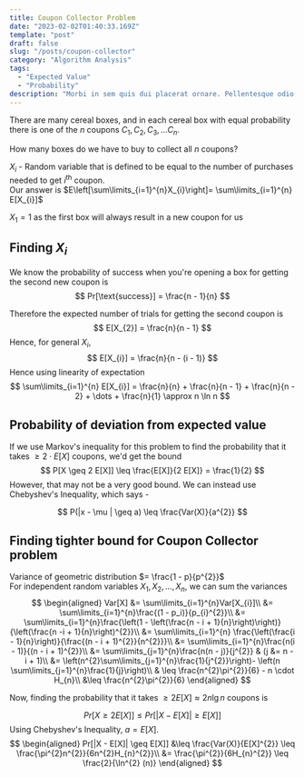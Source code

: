 ```yaml
---
title: Coupon Collector Problem
date: "2023-02-02T01:40:33.169Z"
template: "post"
draft: false
slug: "/posts/coupon-collector"
category: "Algorithm Analysis"
tags:
  - "Expected Value"
  - "Probability"
description: "Morbi in sem quis dui placerat ornare. Pellentesque odio nisi, euismod in, pharetra a, ultricies in, diam. Sed arcu. Cras consequat."
---
```

There are many cereal boxes, and in each cereal box with equal probability there is one of the $n$ coupons $C_{1}, C_{2}, C_{3}, \dots C_{n}$.

How many boxes do we have to buy to collect all $n$ coupons?

$X_{i}$ - Random variable that is defined to be equal to the number of purchases needed to get $i^{\text{th}}$ coupon.\
Our answer is $E\left[\sum\limits_{i=1}^{n}X_{i}\right]= \sum\limits_{i=1}^{n} E[X_{i}]$

$X_{1} = 1$ as the first box will always result in a new coupon for us
## Finding $X_{i}$
We know the probability of success when you're opening a box for getting the second new coupon is
$$
Pr[\text{success}] = \frac{n - 1}{n}
$$

Therefore the expected number of trials for getting the second coupon is
$$
E[X_{2}] = \frac{n}{n - 1}
$$
Hence, for general $X_{i}$,
$$
E[X_{i}] = \frac{n}{n - (i - 1)}
$$
Hence using linearity of expectation
$$
\sum\limits_{i=1}^{n} E[X_{i}] = \frac{n}{n} + \frac{n}{n - 1} + \frac{n}{n - 2} + \dots + \frac{n}{1} \approx n \ln n
$$
## Probability of deviation from expected value
If we use Markov's inequality for this problem to find the probability that it takes $\geq 2 \cdot E[X]$ coupons, we'd get the bound
$$
P[X \geq 2 E[X]] \leq \frac{E[X]}{2 E[X]} = \frac{1}{2}
$$
However, that may not be a very good bound. We can instead use Chebyshev's Inequality, which says -

$$
P(|x - \mu | \geq a) \leq \frac{Var(X)}{a^{2}}
$$

## Finding tighter bound for Coupon Collector problem
Variance of geometric distribution $= \frac{1 - p}{p^{2}}$\
For independent random variables $X_{1}, X_{2}, \dots, X_{n}$, we can sum the variances
$$
\begin{aligned}
Var[X] &= \sum\limits_{i=1}^{n}Var[X_{i}]\\
&= \sum\limits_{i=1}^{n}\frac{(1 - p_i)}{p_{i}^{2}}\\
&= \sum\limits_{i=1}^{n}\frac{\left(1 - \left(\frac{n - i + 1}{n}\right)\right)}{\left(\frac{n -i + 1}{n}\right)^{2}}\\
&= \sum\limits_{i=1}^{n} \frac{\left(\frac{i - 1}{n}\right)}{\frac{(n - i + 1)^{2}}{n^{2}}}\\
&= \sum\limits_{i=1}^{n}\frac{n(i - 1)}{(n - i + 1)^{2}}\\
&= \sum\limits_{j=1}^{n}\frac{n(n - j)}{j^{2}} & (j &= n - i + 1)\\
&= \left(n^{2}\sum\limits_{j=1}^{n}\frac{1}{j^{2}}\right)- \left(n \sum\limits_{j=1}^{n}\frac{1}{j}\right)\\
& \leq \frac{n^{2}\pi^{2}}{6} - n \cdot H_{n}\\
&\leq \frac{n^{2}\pi^{2}}{6}
\end{aligned}
$$

Now, finding the probability that it takes $\geq 2 E[X] \approx 2 n \lg n$ coupons is

$$
Pr[X \geq 2 E[X]] \leq Pr[|X - E[X]| \geq E[X]]
$$
Using Chebyshev's Inequality, $a = E[X]$.
$$
\begin{aligned}
Pr[|X - E[X]| \geq E[X]] &\leq \frac{Var(X)}{E[X]^{2}} \leq \frac{\pi^{2}n^{2}}{6n^{2}H_{n}^{2}}\\
&= \frac{\pi^{2}}{6H_{n}^{2}} \leq \frac{2}{\ln^{2} (n)}
\end{aligned}
 $$
